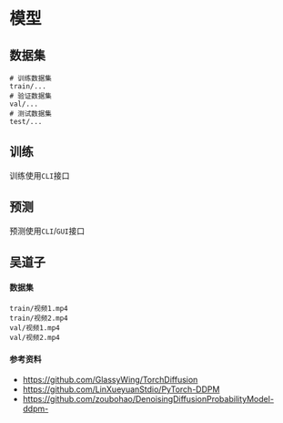 # 模型

## 数据集

```
# 训练数据集
train/...
# 验证数据集
val/...
# 测试数据集
test/...
```

## 训练

训练使用`CLI`接口

## 预测

预测使用`CLI`/`GUI`接口

## 吴道子

#### 数据集

```
train/视频1.mp4
train/视频2.mp4
val/视频1.mp4
val/视频2.mp4
```

#### 参考资料

* https://github.com/GlassyWing/TorchDiffusion
* https://github.com/LinXueyuanStdio/PyTorch-DDPM
* https://github.com/zoubohao/DenoisingDiffusionProbabilityModel-ddpm-
